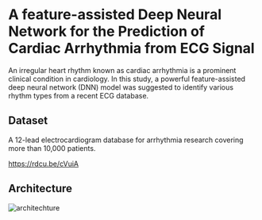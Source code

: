 
# A feature-assisted Deep Neural Network for the Prediction of Cardiac Arrhythmia from ECG Signal

An irregular heart rhythm known as cardiac arrhythmia is a prominent clinical 
condition in cardiology. In this study, a powerful feature-assisted deep neural network (DNN) 
model was suggested to identify various rhythm types from a recent ECG database. 


## Dataset

A 12-lead electrocardiogram database for arrhythmia research covering more than 10,000 patients.

https://rdcu.be/cVuiA
##  Architecture

![architechture](https://user-images.githubusercontent.com/110264524/189880325-5ad6148e-7317-4d38-a79f-3994a96c8655.PNG)

